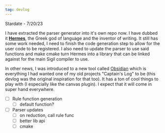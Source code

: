 ```yaml
---
tag: devlog
---
```


Stardate - 7/20/23

I have extracted the parser generator into it's own repo now.
I have dubbed it [__Hermes__](https://github.com/alagyn/Hermes), the Greek god of language and the inventor of writing. It still has some work needed, I need to finish the code generation step to allow for the user code to be registered. I also need to update the parser to use said functions and make cmake turn Hermes into a library that can be linked against for the main Sigil compiler to use.

In other news, I was introduced to a new tool called [Obsidian](https://obsidian.md/) which is everything I had wanted one of my old projects "Captain's Log" to be (this devlog was the original inspiration for that too). It has a ton of cool things to play with (I especially like the canvas plugin). I expect that it will come in super hand everywhere.

- [ ] Rule function generation
	- [ ] default function?
- [ ] Parser updates
	- [ ] on reduction, call rule func
	- [ ] better lib api
	- [ ] cmake
